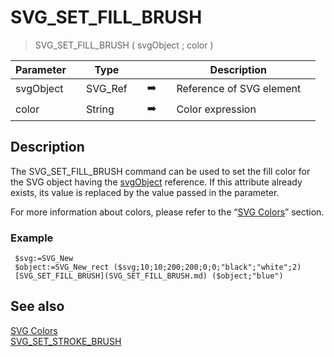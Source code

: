 <!-- SVG_SET_FILL_BRUSH ( objectID ; color ; opacity )
 -> objectID (Text)
 -> color (Text)
 -> opacity (Long Integer)-->
# SVG_SET_FILL_BRUSH

> SVG_SET_FILL_BRUSH ( svgObject ; color )

| Parameter |     | Type |     |     |     | Description |     |
| --- | --- | --- | --- | --- | --- | --- | --- |
| svgObject |     | SVG_Ref |     | ➡️ |     | Reference of SVG element |     |
| color |     | String |     | ➡️ |     | Color expression |     |

## Description

The SVG_SET_FILL_BRUSH command can be used to set the fill color for the SVG object having the [svgObject](# "Reference of SVG element") reference. If this attribute already exists, its value is replaced by the value passed in the parameter.

For more information about colors, please refer to the “[SVG Colors](SVG%20Colors.md "SVG Colors")” section.

### Example  

```4d
 $svg:=SVG_New   
 $object:=SVG_New_rect ($svg;10;10;200;200;0;0;"black";"white";2)  
 [SVG_SET_FILL_BRUSH](SVG_SET_FILL_BRUSH.md) ($object;"blue")
```

## See also

[SVG Colors](SVG%20Colors.md)  
[SVG_SET_STROKE_BRUSH](SVG_SET_STROKE_BRUSH.md)

